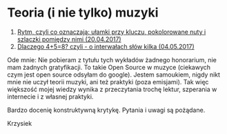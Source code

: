 # Teoria (i nie tylko) muzyki

1. [Rytm, czyli co oznaczają: ułamki przy kluczu, pokolorowane nuty i szlaczki pomiędzy nimi (20.04.2017)](rytm.md)
2. [ Dlaczego 4+5=8? czyli - o interwałach słów kilka (04.05.2017)](intervals.md) 



Ode mnie:
Nie pobieram z tytułu tych wykładów żadnego honorarium, nie mam żadnych gratyfikacji.
To takie Open Source w muzyce (ciekawych czym jest open source odsyłam do google).
Jestem samoukiem, nigdy nikt mnie nie uczył teorii muzyki, ani też praktyki (poza emisjami).
Tak więc większość mojej wiedzy wynika z przeczytania trochę lektur, szperania w internecie i z własnej praktyki.

Bardzo docenię konstruktywną krytykę.
Pytania i uwagi są pożądane.

Krzysiek
